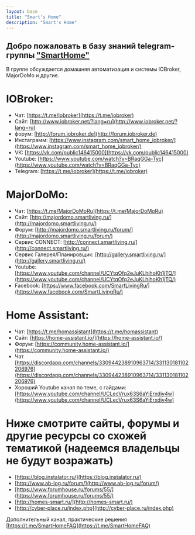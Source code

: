 ```yaml
---
layout: base
title: "Smart's Home"
description: "Smart's Home"
---
```


## Добро пожаловать в базу знаний telegram-группы ["SmartHome"](https://t.me/SmartsHome)

В группе обсуждается домашняя автоматизация и системы IOBroker, MajorDoMo и другие.

# IOBroker:

* Чат: [https://t.me/iobroker](https://t.me/iobroker)
* Сайт: [http://www.iobroker.net/?lang=ru](http://www.iobroker.net/?lang=ru)
* форум: [http://forum.iobroker.de](http://forum.iobroker.de)
* Инстаграмм: [https://www.instagram.com/smart_home_iobroker/](https://www.instagram.com/smart_home_iobroker/)
* VK: [https://vk.com/public146415000](https://vk.com/public146415000)
* Youtube: [https://www.youtube.com/watch?v=BRaqGGa-Tyc](https://www.youtube.com/watch?v=BRaqGGa-Tyc)
* Telegram: [https://t.me/iobroker](https://t.me/iobroker)

# MajorDoMo:

* Чат: [https://t.me/MajorDoMoRu](https://t.me/MajorDoMoRu)
* Сайт: [http://majordomo.smartliving.ru/](http://majordomo.smartliving.ru/)
* Форум: [http://majordomo.smartliving.ru/forum/](http://majordomo.smartliving.ru/forum/)
* Сервис CONNECT: [http://connect.smartliving.ru/](http://connect.smartliving.ru/)
* Сервис Галерея/Планировщик: [http://gallery.smartliving.ru/](http://gallery.smartliving.ru/)
* Youtube: [https://www.youtube.com/channel/UCYtqOfq2eJuKLhihoKh1jTQ/](https://www.youtube.com/channel/UCYtqOfq2eJuKLhihoKh1jTQ/)
* Facebook: [https://www.facebook.com/SmartLivingRu/](https://www.facebook.com/SmartLivingRu/)

# Home Assistant:

* Чат: [https://t.me/homassistant](https://t.me/homassistant)
* Сайт: [https://home-assistant.io/](https://home-assistant.io/)
* Форум: [https://community.home-assistant.io/](https://community.home-assistant.io/)
* Чат [https://discordapp.com/channels/330944238910963714/331130181102206976](https://discordapp.com/channels/330944238910963714/331130181102206976)
* Хороший Youtube канал по теме, с гайдами: [https://www.youtube.com/channel/UCLecVrux63S6aYiErxdiy4w](https://www.youtube.com/channel/UCLecVrux63S6aYiErxdiy4w)


# Ниже смотрите сайты, форумы и другие ресурсы со схожей тематикой (надеемся владельцы не будут возражать)

* [https://blog.instalator.ru/](https://blog.instalator.ru/)
* [http://www.ab-log.ru/forum/](http://www.ab-log.ru/forum/)
* [https://www.forumhouse.ru/forums/55/](https://www.forumhouse.ru/forums/55/)
* [http://homes-smart.ru/](http://homes-smart.ru/)
* [http://cyber-place.ru/index.php](http://cyber-place.ru/index.php)

Дополнительный канал, практические решения [https://t.me/SmartHomeFAQ](https://t.me/SmartHomeFAQ)
